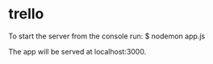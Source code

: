 # trello

To start the server from the console run:
$ nodemon app.js

The app will be served at localhost:3000.
